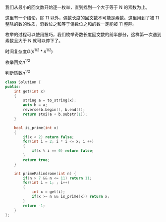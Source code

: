 我们从最小的回文数开始逐一枚举，直到找到一个大于等于 N 的素数为止。

这里有一个结论，除 11 以外，偶数长度的回文数不可能是素数。这里用到了被 11 整除的数的性质，奇数位之和等于偶数位之和的数一定能被 11 整除。

枚举的过程可以使用技巧，我们枚举奇数长度回文数的前半部分，这样第一次遇到素数且大于 N 就可以停下了。

时间复杂度$O(n^{1/2} * n^{1/2})$

枚举回文$n^{1/2}$

判断质数$n^{1/2}$

```c++
class Solution {
public:
    int get(int x)
    {
        string a = to_string(x);
        auto b = a;
        reverse(b.begin(), b.end());
        return stoi(a + b.substr(1));
    }

    bool is_prime(int x)
    {
        if(x < 2) return false;
        for(int i = 2; i * i <= x; i ++)
        {
            if(x % i == 0) return false;
        }
        return true;
    }

    int primePalindrome(int n) {
        if(n > 7 && n <= 11) return 11;
        for(int i = 1; ; i++)
        {
            int x = get(i);
            if(x >= n && is_prime(x)) return x;
        }
        return -1;
    }
};
```


